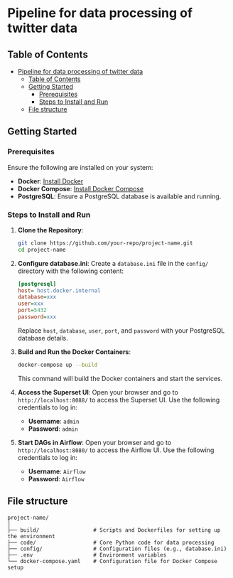 # Pipeline for data processing of twitter data

## Table of Contents
- [Pipeline for data processing of twitter data](#pipeline-for-data-processing-of-twitter-data)
  - [Table of Contents](#table-of-contents)
  - [Getting Started](#getting-started)
    - [Prerequisites](#prerequisites)
    - [Steps to Install and Run](#steps-to-install-and-run)
  - [File structure](#file-structure)
## Getting Started

### Prerequisites
Ensure the following are installed on your system:
- **Docker**: [Install Docker](https://docs.docker.com/get-docker/)
- **Docker Compose**: [Install Docker Compose](https://docs.docker.com/compose/install/)
- **PostgreSQL**: Ensure a PostgreSQL database is available and running.

### Steps to Install and Run

1. **Clone the Repository**:
   ```bash
   git clone https://github.com/your-repo/project-name.git
   cd project-name

2. **Configure database.ini**:
   Create a `database.ini` file in the `config/` directory with the following content:
   ```ini
   [postgresql]
   host= host.docker.internal
   database=xxx
   user=xxx
   port=5432
   password=xxx
   ```
   Replace `host`, `database`, `user`, `port`, and `password` with your PostgreSQL database details.

3. **Build and Run the Docker Containers**:
   ```bash
   docker-compose up --build
   ```
   This command will build the Docker containers and start the services.



4. **Access the Superset UI**:
   Open your browser and go to `http://localhost:8088/` to access the Superset UI.
   Use the following credentials to log in:
   - **Username**: `admin`
   - **Password**: `admin`

5. **Start DAGs in Airflow**:
   Open your browser and go to `http://localhost:8080/` to access the Airflow UI.
   Use the following credentials to log in:
   - **Username**: `Airflow`
   - **Password**: `Airflow`

## File structure
```
project-name/
│
├── build/                 # Scripts and Dockerfiles for setting up the environment
├── code/                  # Core Python code for data processing
├── config/                # Configuration files (e.g., database.ini)
├── .env                   # Environment variables
└── docker-compose.yaml    # Configuration file for Docker Compose setup
```

